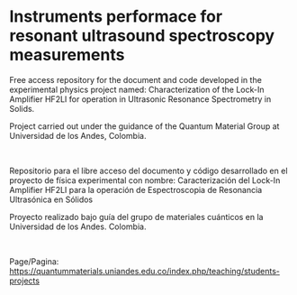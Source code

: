 # Instruments performace for resonant ultrasound spectroscopy measurements

Free access repository for the document and code developed in the experimental physics project named: Characterization of the Lock-In Amplifier HF2LI for operation in Ultrasonic Resonance Spectrometry in Solids.

Project carried out under the guidance of the Quantum Material Group at Universidad de los Andes, Colombia.

<br/>

Repositorio para el libre acceso del documento y código desarrollado en el proyecto de física experimental con nombre: Caracterización del Lock-In Amplifier HF2LI para la operación de Espectroscopia de Resonancia Ultrasónica en Sólidos

Proyecto realizado bajo guía del grupo de materiales cuánticos en la Universidad de los Andes. Colombia.

<br/>

Page/Pagina: https://quantummaterials.uniandes.edu.co/index.php/teaching/students-projects
